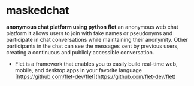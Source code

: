 # maskedchat
**anonymous chat platform using python flet**
an  anonymous web chat platform it allows users to join with fake names or pseudonyms and participate in chat conversations while maintaining their anonymity. Other participants in the chat can see the messages sent by previous users, creating a continuous and publicly accessible conversation.

-   Flet is a framework that enables you to easily build real-time web, mobile, and desktop apps in your favorite language  [https://github.com/flet-dev/flet](https://github.com/flet-dev/flet)
